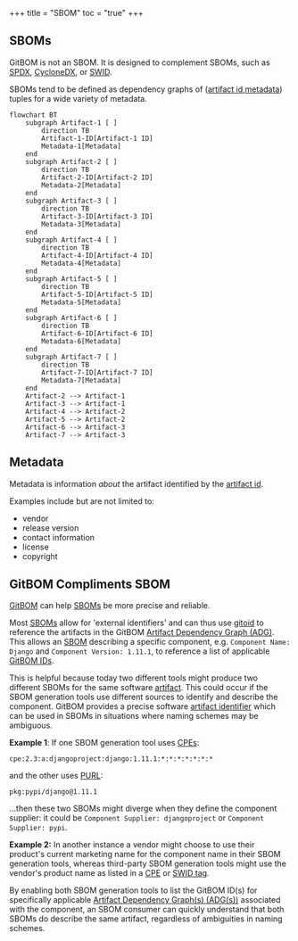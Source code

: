 +++
title = "SBOM"
toc = "true"
+++

## SBOMs
GitBOM is not an SBOM. It is designed to complement SBOMs, such as [SPDX](https://spdx.dev/), [CycloneDX](https://cyclonedx.org/), or [SWID](https://nvd.nist.gov/products/swid).

SBOMs tend to be defined as dependency graphs of ([artifact id](/glossary/artifact#artifact-identifiers),[metadata](#metadata)) tuples for a wide variety of metadata.

```mermaid
flowchart BT
    subgraph Artifact-1 [ ]
        direction TB
        Artifact-1-ID[Artifact-1 ID]
        Metadata-1[Metadata]
    end
    subgraph Artifact-2 [ ]
        direction TB
        Artifact-2-ID[Artifact-2 ID]
        Metadata-2[Metadata]
    end
    subgraph Artifact-3 [ ]
        direction TB
        Artifact-3-ID[Artifact-3 ID]
        Metadata-3[Metadata]
    end
    subgraph Artifact-4 [ ]
        direction TB
        Artifact-4-ID[Artifact-4 ID]
        Metadata-4[Metadata]
    end
    subgraph Artifact-5 [ ]
        direction TB
        Artifact-5-ID[Artifact-5 ID]
        Metadata-5[Metadata]
    end
    subgraph Artifact-6 [ ]
        direction TB
        Artifact-6-ID[Artifact-6 ID]
        Metadata-6[Metadata]
    end
    subgraph Artifact-7 [ ]
        direction TB
        Artifact-7-ID[Artifact-7 ID]
        Metadata-7[Metadata]
    end
    Artifact-2 --> Artifact-1
    Artifact-3 --> Artifact-1
    Artifact-4 --> Artifact-2
    Artifact-5 --> Artifact-2
    Artifact-6 --> Artifact-3
    Artifact-7 --> Artifact-3
```

## Metadata

Metadata is information *about* the artifact identified by the [artifact id](/glossary/artifact#artifact-identifiers).

Examples include but are not limited to:

- vendor
- release version
- contact information
- license
- copyright

## GitBOM Compliments SBOM
[GitBOM](/glossary/gitbom/) can help [SBOMs](/glossary/sbom) be more precise and reliable.

Most [SBOMs](/glossary/sbom) allow for 'external identifiers' and can thus use [gitoid](/glossary/git/#git-object-id-gitoid) to reference the artifacts in the GitBOM [Artifact Dependency Graph (ADG)](/glossary/artifact_dependency_graph). This allows an [SBOM](/glossary/sbom) describing a specific component, e.g. `Component Name: Django` and `Component Version: 1.11.1`, to reference a list of applicable [GitBOM IDs](/glossary/gitbom/#gitbom-identifier).

This is helpful because today two different tools might produce two different SBOMs for the same software [artifact](/glossary/artifact/). This could occur if the SBOM generation tools use different sources to identify and describe the component. GitBOM provides a precise software [artifact identifier](/glossary/artifact/#artifact-identifiers) which can be used in SBOMs in situations where naming schemes may be ambiguous.

**Example 1**: If one SBOM generation tool uses [CPEs](https://nvd.nist.gov/products/cpe):
```
cpe:2.3:a:djangoproject:django:1.11.1:*:*:*:*:*:*:*
```
and the other uses [PURL](https://github.com/package-url/purl-spec):
 ```
 pkg:pypi/django@1.11.1
 ```
 ...then these two SBOMs might diverge when they define the component supplier: it could be `Component Supplier: djangoproject` or `Component Supplier: pypi`.

 **Example 2:** In another instance a vendor might choose to use their product's current marketing name for the component name in their SBOM generation tools, whereas third-party SBOM generation tools might use the vendor's product name as listed in a [CPE](https://nvd.nist.gov/products/cpe) or [SWID tag](https://nvd.nist.gov/products/swid).

 By enabling both SBOM generation tools to list the GitBOM ID(s) for specifically applicable [Artifact Dependency Graph(s) (ADG(s))](/glossary/artifact_dependency_graph) associated with the component, an SBOM consumer can quickly understand that both SBOMs do describe the same artifact, regardless of ambiguities in naming schemes.
